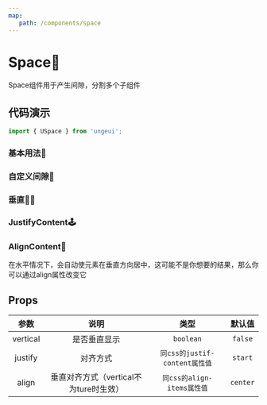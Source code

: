 ```yaml
---
map:
   path: /components/space
---
```


# Space🚧

Space组件用于产生间隙，分割多个子组件

## 代码演示

```js
import { USpace } from 'ungeui';
```

### 基本用法🚀

<demo src="./demo/base.vue"
 language="vue"
 title="🚀基本用法"
 desc="使用该组件会覆盖子元素自带的边距">
</demo>

### 自定义间隙🌌

<demo src="./demo/gap.vue"
 language="vue"
 title="🌌基本用法"
 desc="控制间隙大小">
</demo>

### 垂直🖕🏻

<demo src="./demo/vertical.vue"
 language="vue"
 title="🖕🏻基本用法"
 desc="使子元素垂直显示">
</demo>

### JustifyContent🕹️

<demo src="./demo/justify.vue"
 language="vue"
 title="🕹️基本用法"
 desc="使子元素对齐">
</demo>

### AlignContent🛌

在水平情况下，会自动使元素在垂直方向居中，这可能不是你想要的结果，那么你可以通过align属性改变它

<demo src="./demo/align.vue"
 language="vue"
 title="🛌基本用法"
 desc="定义垂直对齐方式">
</demo>

## Props

| 参数  |   说明   |   类型    |   默认值    |
| :---: | :------: | :-------: | :---------: |
| vertical | 是否垂直显示 | `boolean` | `false` |
| justify | 对齐方式 | `同css的justif-content属性值` | `start` |
| align | 垂直对齐方式（vertical不为ture时生效） | `同css的align-items属性值` | `center` |
